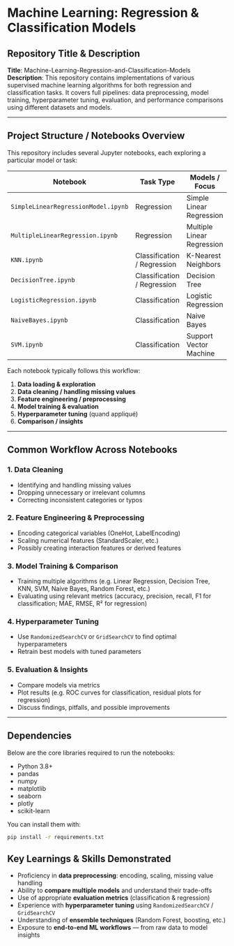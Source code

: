 # Machine Learning: Regression & Classification Models

## Repository Title & Description  
**Title**: Machine-Learning-Regression-and-Classification-Models  
**Description**: This repository contains implementations of various supervised machine learning algorithms for both regression and classification tasks. It covers full pipelines: data preprocessing, model training, hyperparameter tuning, evaluation, and performance comparisons using different datasets and models.

---

## Project Structure / Notebooks Overview

This repository includes several Jupyter notebooks, each exploring a particular model or task:

| Notebook | Task Type | Models / Focus |
|---|---|---|
| `SimpleLinearRegressionModel.ipynb` | Regression | Simple Linear Regression |
| `MultipleLinearRegression.ipynb` | Regression | Multiple Linear Regression |
| `KNN.ipynb` | Classification / Regression | K-Nearest Neighbors |
| `DecisionTree.ipynb` | Classification / Regression | Decision Tree |
| `LogisticRegression.ipynb` | Classification | Logistic Regression |
| `NaiveBayes.ipynb` | Classification | Naive Bayes |
| `SVM.ipynb` | Classification | Support Vector Machine |

Each notebook typically follows this workflow:  
1. **Data loading & exploration**  
2. **Data cleaning / handling missing values**  
3. **Feature engineering / preprocessing**  
4. **Model training & evaluation**  
5. **Hyperparameter tuning** (quand appliqué)  
6. **Comparison / insights**

---

## Common Workflow Across Notebooks

### 1. Data Cleaning  
- Identifying and handling missing values  
- Dropping unnecessary or irrelevant columns  
- Correcting inconsistent categories or typos  

### 2. Feature Engineering & Preprocessing  
- Encoding categorical variables (OneHot, LabelEncoding)  
- Scaling numerical features (StandardScaler, etc.)  
- Possibly creating interaction features or derived features  

### 3. Model Training & Comparison  
- Training multiple algorithms (e.g. Linear Regression, Decision Tree, KNN, SVM, Naive Bayes, Random Forest, etc.)  
- Evaluating using relevant metrics (accuracy, precision, recall, F1 for classification; MAE, RMSE, R² for regression)  

### 4. Hyperparameter Tuning  
- Use `RandomizedSearchCV` or `GridSearchCV` to find optimal hyperparameters  
- Retrain best models with tuned parameters  

### 5. Evaluation & Insights  
- Compare models via metrics  
- Plot results (e.g. ROC curves for classification, residual plots for regression)  
- Discuss findings, pitfalls, and possible improvements  

---

## Dependencies

Below are the core libraries required to run the notebooks:

- Python 3.8+  
- pandas  
- numpy  
- matplotlib  
- seaborn  
- plotly  
- scikit-learn  

You can install them with:

```bash
pip install -r requirements.txt
```

## Key Learnings & Skills Demonstrated

- Proficiency in **data preprocessing**: encoding, scaling, missing value handling  
- Ability to **compare multiple models** and understand their trade-offs  
- Use of appropriate **evaluation metrics** (classification & regression)  
- Experience with **hyperparameter tuning** using `RandomizedSearchCV` / `GridSearchCV`  
- Understanding of **ensemble techniques** (Random Forest, boosting, etc.)  
- Exposure to **end-to-end ML workflows** — from raw data to model insights  




